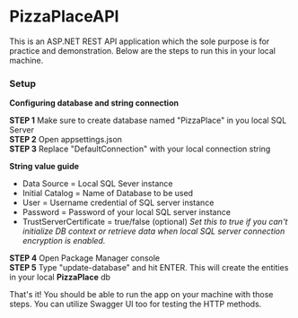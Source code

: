 # PizzaPlaceAPI

This is an ASP.NET REST API application which the sole purpose is for practice and demonstration. Below are the steps to run this in your local machine.

### Setup

**Configuring database and string connection**

**STEP 1** Make sure to create database named "PizzaPlace" in you local SQL Server <br>
**STEP 2** Open appsettings.json <br>
**STEP 3** Replace "DefaultConnection" with your local connection string <br>

**String value guide**
- Data Source = Local SQL Sever instance 
- Initial Catalog = Name of Database to be used
- User = Username credential of SQL server instance
- Password = Password of your local SQL server instance
- TrustServerCertificate = true/false (optional)
	*Set this to true if you can't initialize DB context or retrieve data when local SQL server connection encryption is enabled.*

**STEP 4** Open Package Manager console <br>
**STEP 5** Type "update-database" and hit ENTER. This will create the entities in your local **PizzaPlace** db <br>

That's it! You should be able to run the app on your machine with those steps. You can utilize Swagger UI too for testing the HTTP methods.





